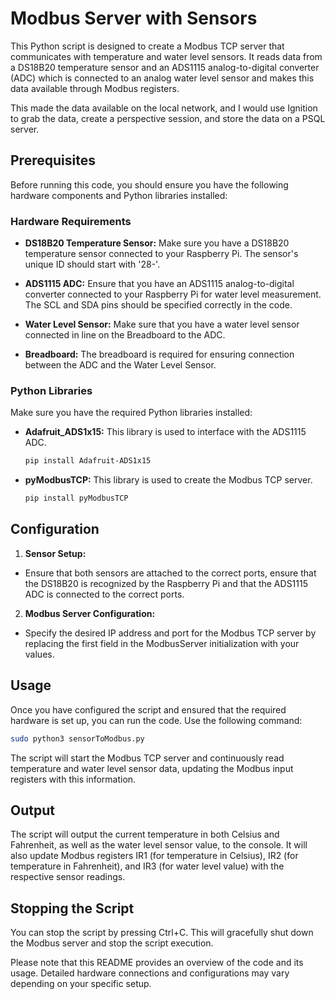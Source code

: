
# Modbus Server with Sensors

This Python script is designed to create a Modbus TCP server that communicates with temperature and water level sensors. It reads data from a DS18B20 temperature sensor and an ADS1115 analog-to-digital converter (ADC) which is connected to an analog water level sensor and makes this data available through Modbus registers.

This made the data available on the local network, and I would use Ignition to grab the data, create a perspective session, and store the data on a PSQL server.


## Prerequisites

Before running this code, you should ensure you have the following hardware components and Python libraries installed:

### Hardware Requirements

- **DS18B20 Temperature Sensor:** Make sure you have a DS18B20 temperature sensor connected to your Raspberry Pi. The sensor's unique ID should start with '28-'.

- **ADS1115 ADC:** Ensure that you have an ADS1115 analog-to-digital converter connected to your Raspberry Pi for water level measurement. The SCL and SDA pins should be specified correctly in the code.

- **Water Level Sensor:** Make sure that you have a water level sensor connected in line on the Breadboard to the ADC.

- **Breadboard:** The breadboard is required for ensuring connection between the ADC and the Water Level Sensor.

### Python Libraries
Make sure you have the required Python libraries installed:

- **Adafruit_ADS1x15:** This library is used to interface with the ADS1115 ADC.

   ```bash
   pip install Adafruit-ADS1x15
   ```

- **pyModbusTCP:** This library is used to create the Modbus TCP server.

   ```bash
   pip install pyModbusTCP
   ```

## Configuration

1. **Sensor Setup:**
- Ensure that both sensors are attached to the correct ports, ensure that the DS18B20 is recognized by the Raspberry Pi and that the ADS1115 ADC is connected to the correct ports.
2. **Modbus Server Configuration:**
- Specify the desired IP address and port for the Modbus TCP server by replacing the first field in the ModbusServer initialization with your values.





## Usage

Once you have configured the script and ensured that the required hardware is set up, you can run the code. Use the following command:

```bash
sudo python3 sensorToModbus.py
```

The script will start the Modbus TCP server and continuously read temperature and water level sensor data, updating the Modbus input registers with this information.

## Output

The script will output the current temperature in both Celsius and Fahrenheit, as well as the water level sensor value, to the console. It will also update Modbus registers IR1 (for temperature in Celsius), IR2 (for temperature in Fahrenheit), and IR3 (for water level value) with the respective sensor readings. 

## Stopping the Script

You can stop the script by pressing Ctrl+C. This will gracefully shut down the Modbus server and stop the script execution.

Please note that this README provides an overview of the code and its usage. Detailed hardware connections and configurations may vary depending on your specific setup.

